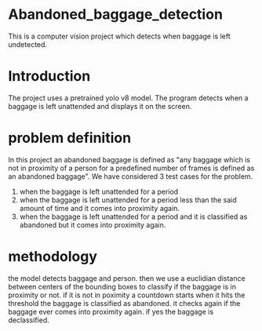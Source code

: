 # Abandoned_baggage_detection
This is a computer vision project which detects when baggage is left undetected.

# Introduction

The project uses a pretrained yolo v8 model. The program detects when a baggage is left unattended and displays it on the screen.

# problem definition

In this project an abandoned baggage is defined as "any baggage which is not in proximity of a person for a predefined number of frames is defined as an abandoned baggage". We have considered 3 test cases for the problem. 
1. when the baggage is left unattended for a period
2. when the baggage is left unattended for a period less than the said amount of time and it comes into proximity again.
3. when the baggage is left unattended for a period and it is classified as abandoned but it comes into proximity again.

# methodology
the model detects baggage and person. then we use a euclidian distance between centers of the bounding boxes to classify if the baggage is in proximity or not. if it is not in poximity a countdown starts when it hits the threshold the baggage is classified as abandoned. it checks again if the baggage ever comes into proximity again. if yes the baggage is declassified.
